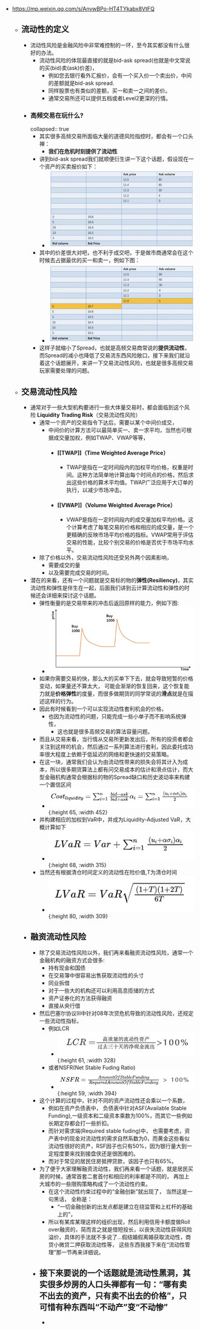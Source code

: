 - https://mp.weixin.qq.com/s/AnvwBPo-HT4TYkabx8VtFQ
	- ## 流动性的定义
		- 流动性风险是金融风险中非常难控制的一环，至今其实都没有什么很好的办法。
			- 流动性风险的体现最直接的就是bid-ask spread(也就是中文常说的买(bid)卖(ask)价差)，
				- 例如您去银行看外汇报价，会有一个买入价一个卖出价，中间的差额就是bid-ask spread.
				- 同样股票也有类似的差额，买一和卖一之间的差价。
				- 通常交易所还可以提供五档或者Level2更深的行情。
		- ###  高频交易在玩什么?
		  collapsed:: true
			- 其实很多高频交易所面临大量的道德风险指控时，都会有一个口头禅：
				- **我们在危机时刻提供了流动性**
			- 讲到bid-ask spread我们就顺便衍生讲一下这个话题，假设现在一个资产的买卖报价如下：
				- ![image.png](../assets/image_1716906205445_0.png)
			- 其中的价差很大对吧，也不利于成交吧，于是做市商通常会在这个时候去占据最优的买一和卖一，例如下图：
				- ![image.png](../assets/image_1716906243410_0.png)
			- 这样子就缩小了Spread，也就是高频交易商常说的**提供流动性**，而Spread的减小也降低了交易流东西风险敞口，接下来我们就沿着这个话题展开，来讲一下交易流动性风险，也就是很多高频交易玩家需要处理的问题。
	- ## 交易流动性风险
		- 通常对于一些大型机构要进行一些大体量交易时，都会面临到这个风险 **Liquidity Trading Risk**（交易流动性风险）
			- 通常一个资产的交易指令下达后，需要以某个中间价成交，
				- 中间价的计算方法可以最简单买一、卖一求平均，当然也可根据成交量加权，例如TWAP、VWAP等等，
					- #### [[TWAP]]（Time Weighted Average Price）
						- TWAP是指在一定时间段内的加权平均价格，权重是时间。这种方法简单地计算出每个时间点的价格，然后求出这些价格的算术平均值。TWAP广泛应用于大订单的执行，以减少市场冲击。
					- #### [[VWAP]]（Volume Weighted Average Price）
						- VWAP是指在一定时间段内的成交量加权平均价格。这个计算考虑了每笔交易的价格和相应的成交量，是一个更精确的反映市场平均价格的指标。VWAP常用于评估交易的性能，比较个别交易的价格是否优于市场平均水平。
			- 除了价格以外，交易流动性风险还受另外两个因素影响，
				- 需要成交的量
				- 以及需要完成交易的时间。
		- 潜在的来看，还有一个问题就是交易标的物的**弹性(Resiliency)**，其实流动性和弹性是伴生在一起，后面我们讲到云计算流动性和弹性的时候还会详细来探讨这个话题。
			- 弹性衡量的是交易带来的冲击后返回原样的能力，例如下图:
				- ![image.png](../assets/image_1716906671890_0.png)
			- 如果你需要交易的快，那么大的买单下下去，就会导致短暂的价格变动，如果量还不算太大， 可能会渐渐的恢复回来，这个恢复能力就是**价格弹性**的度量，而很多做期货的同学常说的**滑点**就是在描述这样的行为。
			- 因此有时候看到一个可以实现流动性套利机会的价格，
				- 也因为流动性的问题，只能完成一些小单子而不影响系统弹性，
					- 这也就是很多高频交易的算法容量问题。
			- 而且从交易来看，当行情从交易所更新发出后，所有的投资者都会关注到这样的机会，然后通过一系列算法进行套利，因此委托成功率很大程度上依赖于低延迟的网络和更快速的交易策略。
			- 在这一块，通常我们会认为由流动性带来的损失会将其计入为成本，所以很多期货算法上都有问交易成本的估计和滑点估计，而大型金融机构通常会根据标的物的Spread缺口和历史波动率来构建一个置信区间
				- ![image.png](../assets/image_1716907067494_0.png){:height 65, :width 452}
			- 并构建相应的加权到VaR中，并成为Liquidity-Adjusted VaR，大概计算如下
				- ![image.png](../assets/image_1716907083515_0.png){:height 68, :width 315}
			- 当然还有根据清仓时间定义的流动性在险价值,T为清仓时间
				- ![image.png](../assets/image_1716907095420_0.png){:height 80, :width 309}
		- ## 融资流动性风险
			- 除了交易流动性风险以外，我们再来看融资流动性风险，通常一个金融机构的融资方式会很多:
				- 持有现金和国债
				- 在交易簿中很容易出售获取流动性的头寸
				- 同业拆借
				- 对于一些大的机构还可以利用高息揽储的方式
				- 资产证券化的方法获得融资
				- 直接从央行借
			- 然后巴塞尔协议III中针对08年次贷危机导致的流动性风险，还规定一些流动性指标，
				- 例如LCR
					- ![image.png](../assets/image_1716914394318_0.png){:height 61, :width 328}
				- 或者NSFR(Net Stable Fuding Ratio)
					- ![image.png](../assets/image_1716914412223_0.png){:height 59, :width 394}
			- 这个计算的过程中，针对不同的资产流动性还会乘以一个系数，
				- 例如在资产负债表中， 负债表中针对ASF(Available Stable Funding),一级资本和二级资本乘数为100%，而其它一些例如长期定存都会打一些折扣。
				- 而针对需求端(Required stable fuding)中， 也需要考虑，资产表中的现金对流动性的需求自然系数为0，而黄金这些看似流动性很好的资产，RSF因子也只有50%，因为银行量大到一定程度要来找到接盘侠还是很困难的。
				- 而对于常见的居民住房抵押贷款，该因子也只有65%。
			- 为了便于大家理解融资流动性，我们再来看一个话题，就是居民买房的时候，通常首套二套首付和相应的利率都是不同的， 再加上大城市的一些限购策略构成了一个流动性约束。
				- 在这个流动性约束过程中的“金融创新”就出现了， 当然这是一句黑话， 全称是：
					- “一切金融创新的出发点都是建立在绕监管和上杠杆的基础上的"，
				- 所以有某库某理这样的组织出现，然后利用信用卡额度做Roll over融资的，简而言之就是借短投长，以丧失流动性获得风险溢价，具体的手法就不多说了...假结婚假离婚获取流动性，商贷小微贷二押获取流动性等， 这些东西我接下来在“流动性管理”那一节再来详细说。
			- 接下来要说的一个话题就是流动性黑洞，其实很多炒房的人口头禅都有一句：“哪有卖不出去的资产，只有卖不出去的价格”，只可惜有种东西叫“不动产”变“不动惨”
				-
				-